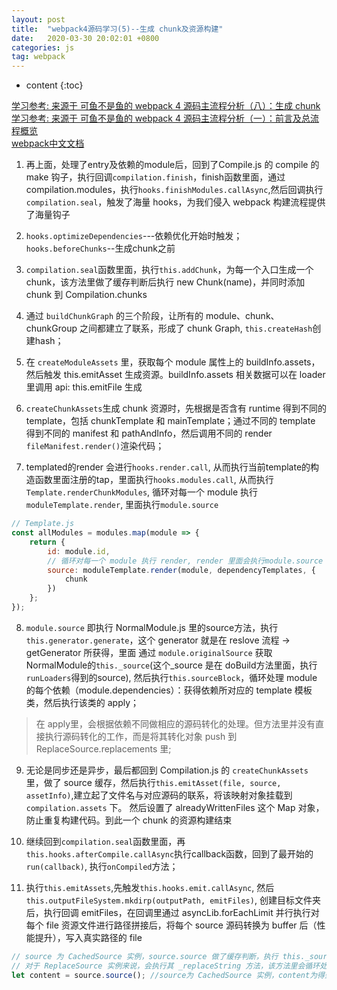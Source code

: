 ```yaml
---
layout: post
title:  "webpack4源码学习(5)--生成 chunk及资源构建"
date:   2020-03-30 20:02:01 +0800
categories: js
tag: webpack
---
```


* content
{:toc}

[学习参考: 来源于 可鱼不是鱼的 webpack 4 源码主流程分析（八）：生成 chunk](https://juejin.im/post/5e1c94abf265da3dfa49ae43)  
[学习参考: 来源于 可鱼不是鱼的 webpack 4 源码主流程分析（一）：前言及总流程概览](https://juejin.im/post/5e1c92776fb9a02fe118628d)  
[webpack中文文档](https://www.webpackjs.com/guides/)  

1. 再上面，处理了entry及依赖的module后，回到了Compile.js 的 compile 的 make 钩子，执行回调`compilation.finish`，finish函数里面，通过compilation.modules，执行`hooks.finishModules.callAsync`,然后回调执行`compilation.seal`，触发了海量 hooks，为我们侵入 webpack 构建流程提供了海量钩子  

2. `hooks.optimizeDependencies`---依赖优化开始时触发；`hooks.beforeChunks`--生成chunk之前  

3. `compilation.seal`函数里面，执行`this.addChunk`，为每一个入口生成一个 chunk，该方法里做了缓存判断后执行 new Chunk(name)，并同时添加 chunk 到 Compilation.chunks  

4. 通过 `buildChunkGraph` 的三个阶段，让所有的 module、chunk、chunkGroup 之间都建立了联系，形成了 chunk Graph, `this.createHash`创建hash；  

5. 在 `createModuleAssets` 里，获取每个 module 属性上的 buildInfo.assets，然后触发 this.emitAsset 生成资源。buildInfo.assets 相关数据可以在 loader 里调用 api: this.emitFile 生成  

6. `createChunkAssets`生成 chunk 资源时，先根据是否含有 runtime 得到不同的 template，包括 chunkTemplate 和 mainTemplate；通过不同的 template 得到不同的 manifest 和 pathAndInfo，然后调用不同的 render `fileManifest.render()`渲染代码；

7. templated的render 会进行`hooks.render.call`, 从而执行当前template的构造函数里面注册的tap，里面执行`hooks.modules.call`, 从而执行`Template.renderChunkModules`, 循环对每一个 module 执行`moduleTemplate.render`, 里面执行`module.source`  
```js
// Template.js
const allModules = modules.map(module => {
    return {
        id: module.id,
        // 循环对每一个 module 执行 render, render 里面会执行module.source
        source: moduleTemplate.render(module, dependencyTemplates, {
            chunk
        })
    };
});
```

8. `module.source` 即执行 NormalModule.js 里的source方法，执行`this.generator.generate`，这个 generator 就是在 reslove 流程 -> getGenerator 所获得，里面 通过 `module.originalSource` 获取 NormalModule的`this._source`(这个_source 是在 doBuild方法里面，执行 `runLoaders`得到的source), 然后执行`this.sourceBlock`，循环处理 module 的每个依赖（module.dependencies）：获得依赖所对应的 template 模板类，然后执行该类的 apply；
>在 apply里，会根据依赖不同做相应的源码转化的处理。但方法里并没有直接执行源码转化的工作，而是将其转化对象 push 到 ReplaceSource.replacements 里;  

9. 无论是同步还是异步，最后都回到 Compilation.js 的 `createChunkAssets` 里，做了 source 缓存，然后执行`this.emitAsset(file, source, assetInfo)`,建立起了文件名与对应源码的联系，将该映射对象挂载到 `compilation.assets` 下。 然后设置了 alreadyWrittenFiles 这个 Map 对象，防止重复构建代码。到此一个 chunk 的资源构建结束  

10. 继续回到`compilation.seal`函数里面，再`this.hooks.afterCompile.callAsync`执行callback函数，回到了最开始的 `run(callback)`, 执行`onCompiled`方法；

11. 执行`this.emitAssets`,先触发`this.hooks.emit.callAsync`, 然后`this.outputFileSystem.mkdirp(outputPath, emitFiles)`, 创建目标文件夹后，执行回调 emitFiles，在回调里通过 asyncLib.forEachLimit 并行执行对每个 file 资源文件进行路径拼接后，将每个 source 源码转换为 buffer 后（性能提升），写入真实路径的 file  
```js
// source 为 CachedSource 实例，source.source 做了缓存判断，执行 this._source.source， this._source 为 ConcatSource 实例，该方法会遍历 children，如果子项不是字符串，则执行其 source 方法。
// 对于 ReplaceSource 实例来说，会执行其 _replaceString 方法，该方法里会循环处理替换在之前 资源的构建 -> 生成 chunk 资源 -> chunkTemplate -> 生成主体 chunk 代码 -> 生成每个 module 代码 push 进去的 replacements，得到替换后的字符串，合并返回 resultStr
let content = source.source(); //source为 CachedSource 实例，content为得到的资源
```
